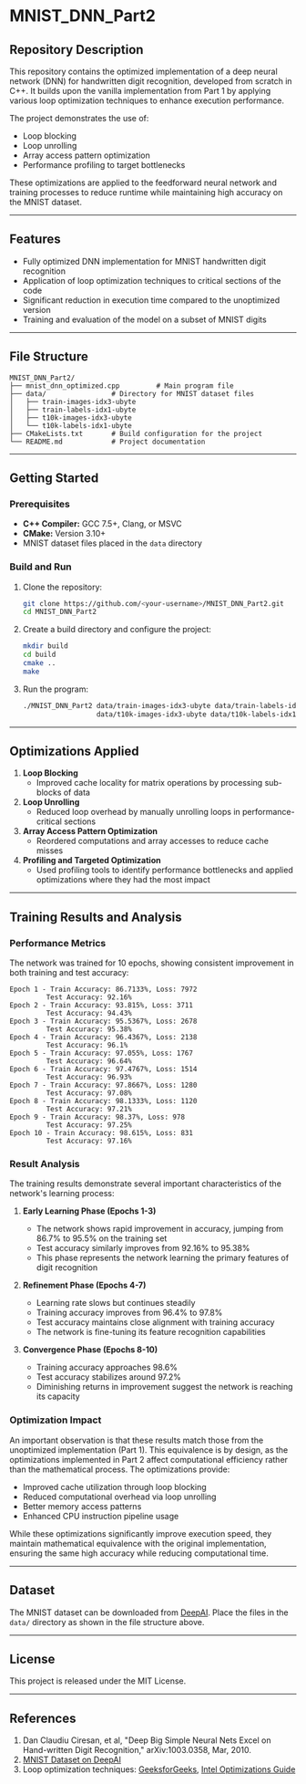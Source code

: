 # MNIST_DNN_Part2

## Repository Description
This repository contains the optimized implementation of a deep neural network (DNN) for handwritten digit recognition, developed from scratch in C++. It builds upon the vanilla implementation from Part 1 by applying various loop optimization techniques to enhance execution performance. 

The project demonstrates the use of:
- Loop blocking
- Loop unrolling
- Array access pattern optimization
- Performance profiling to target bottlenecks

These optimizations are applied to the feedforward neural network and training processes to reduce runtime while maintaining high accuracy on the MNIST dataset.

---

## Features
- Fully optimized DNN implementation for MNIST handwritten digit recognition
- Application of loop optimization techniques to critical sections of the code
- Significant reduction in execution time compared to the unoptimized version
- Training and evaluation of the model on a subset of MNIST digits

---

## File Structure
```
MNIST_DNN_Part2/
├── mnist_dnn_optimized.cpp         # Main program file
├── data/                # Directory for MNIST dataset files
│   ├── train-images-idx3-ubyte
│   ├── train-labels-idx1-ubyte
│   ├── t10k-images-idx3-ubyte
│   └── t10k-labels-idx1-ubyte
├── CMakeLists.txt       # Build configuration for the project
└── README.md            # Project documentation
```

---

## Getting Started

### Prerequisites
- **C++ Compiler:** GCC 7.5+, Clang, or MSVC
- **CMake:** Version 3.10+
- MNIST dataset files placed in the `data` directory

### Build and Run

1. Clone the repository:
   ```bash
   git clone https://github.com/<your-username>/MNIST_DNN_Part2.git
   cd MNIST_DNN_Part2
   ```

2. Create a build directory and configure the project:
   ```bash
   mkdir build
   cd build
   cmake ..
   make
   ```

3. Run the program:
   ```bash
   ./MNIST_DNN_Part2 data/train-images-idx3-ubyte data/train-labels-idx1-ubyte \
                     data/t10k-images-idx3-ubyte data/t10k-labels-idx1-ubyte
   ```

---

## Optimizations Applied
1. **Loop Blocking**
   - Improved cache locality for matrix operations by processing sub-blocks of data
2. **Loop Unrolling**
   - Reduced loop overhead by manually unrolling loops in performance-critical sections
3. **Array Access Pattern Optimization**
   - Reordered computations and array accesses to reduce cache misses
4. **Profiling and Targeted Optimization**
   - Used profiling tools to identify performance bottlenecks and applied optimizations where they had the most impact

---

## Training Results and Analysis

### Performance Metrics

The network was trained for 10 epochs, showing consistent improvement in both training and test accuracy:

```
Epoch 1 - Train Accuracy: 86.7133%, Loss: 7972
         Test Accuracy: 92.16%
Epoch 2 - Train Accuracy: 93.815%, Loss: 3711
         Test Accuracy: 94.43%
Epoch 3 - Train Accuracy: 95.5367%, Loss: 2678
         Test Accuracy: 95.38%
Epoch 4 - Train Accuracy: 96.4367%, Loss: 2138
         Test Accuracy: 96.1%
Epoch 5 - Train Accuracy: 97.055%, Loss: 1767
         Test Accuracy: 96.64%
Epoch 6 - Train Accuracy: 97.4767%, Loss: 1514
         Test Accuracy: 96.93%
Epoch 7 - Train Accuracy: 97.8667%, Loss: 1280
         Test Accuracy: 97.08%
Epoch 8 - Train Accuracy: 98.1333%, Loss: 1120
         Test Accuracy: 97.21%
Epoch 9 - Train Accuracy: 98.37%, Loss: 978
         Test Accuracy: 97.25%
Epoch 10 - Train Accuracy: 98.615%, Loss: 831
         Test Accuracy: 97.16%
```

### Result Analysis

The training results demonstrate several important characteristics of the network's learning process:

1. **Early Learning Phase (Epochs 1-3)**
   - The network shows rapid improvement in accuracy, jumping from 86.7% to 95.5% on the training set
   - Test accuracy similarly improves from 92.16% to 95.38%
   - This phase represents the network learning the primary features of digit recognition

2. **Refinement Phase (Epochs 4-7)**
   - Learning rate slows but continues steadily
   - Training accuracy improves from 96.4% to 97.8%
   - Test accuracy maintains close alignment with training accuracy
   - The network is fine-tuning its feature recognition capabilities

3. **Convergence Phase (Epochs 8-10)**
   - Training accuracy approaches 98.6%
   - Test accuracy stabilizes around 97.2%
   - Diminishing returns in improvement suggest the network is reaching its capacity

### Optimization Impact

An important observation is that these results match those from the unoptimized implementation (Part 1). This equivalence is by design, as the optimizations implemented in Part 2 affect computational efficiency rather than the mathematical process. The optimizations provide:

- Improved cache utilization through loop blocking
- Reduced computational overhead via loop unrolling
- Better memory access patterns
- Enhanced CPU instruction pipeline usage

While these optimizations significantly improve execution speed, they maintain mathematical equivalence with the original implementation, ensuring the same high accuracy while reducing computational time.

---

## Dataset
The MNIST dataset can be downloaded from [DeepAI](https://deepai.org/dataset/mnist). Place the files in the `data/` directory as shown in the file structure above.

---

## License
This project is released under the MIT License.

---

## References
1. Dan Claudiu Ciresan, et al, "Deep Big Simple Neural Nets Excel on Hand-written Digit Recognition," arXiv:1003.0358, Mar, 2010.
2. [MNIST Dataset on DeepAI](https://deepai.org/dataset/mnist)
3. Loop optimization techniques: [GeeksforGeeks](https://www.geeksforgeeks.org/loop-optimization-techniques/), [Intel Optimizations Guide](https://www.intel.com)
